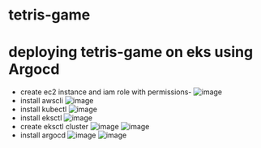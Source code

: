 # tetris-game
# deploying tetris-game on eks using Argocd
- create ec2 instance and iam role with permissions-
![image](https://github.com/devulapallideepika/tetris-game/assets/129947829/74c4bfd3-40f0-4807-ae4f-885acf690060)
- install awscli
![image](https://github.com/devulapallideepika/tetris-game/assets/129947829/42475960-0c0d-4354-876b-78c0da1fd0c3)
- install kubectl
![image](https://github.com/devulapallideepika/tetris-game/assets/129947829/ce406600-be4b-429a-9d00-168f06936667)
- install eksctl
![image](https://github.com/devulapallideepika/tetris-game/assets/129947829/759792c2-ed59-4ddc-9976-e74c797c9416)
- create eksctl cluster
![image](https://github.com/devulapallideepika/tetris-game/assets/129947829/b9d4f125-3af7-47b6-ba90-e46c4a55bc60)
![image](https://github.com/devulapallideepika/tetris-game/assets/129947829/65801fce-f117-4acb-b6c1-8515634b7c53)
- install argocd
![image](https://github.com/devulapallideepika/tetris-game/assets/129947829/2e8b8899-0ed9-491a-bb43-1d2b8ddee8c5)
![image](https://github.com/devulapallideepika/tetris-game/assets/129947829/670b8349-8150-4cd1-bef4-10d74ea3f220)
